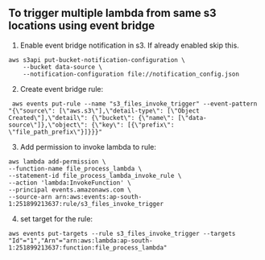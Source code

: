 ## To trigger multiple lambda from same s3 locations using event bridge

1. Enable event bridge notification in  s3. If already enabled skip this.
```
aws s3api put-bucket-notification-configuration \
    --bucket data-source \
    --notification-configuration file://notification_config.json
```

2. Create event bridge rule:
```
 aws events put-rule --name "s3_files_invoke_trigger" --event-pattern "{\"source\": [\"aws.s3\"],\"detail-type\": [\"Object Created\"],\"detail\": {\"bucket\": {\"name\": [\"data-source\"]},\"object\": {\"key\": [{\"prefix\": \"file_path_prefix\"}]}}}"
```

3. Add permission to invoke lambda to rule:

```
aws lambda add-permission \
--function-name file_process_lambda \
--statement-id file_process_lambda_invoke_rule \
--action 'lambda:InvokeFunction' \
--principal events.amazonaws.com \
--source-arn arn:aws:events:ap-south-1:251899213637:rule/s3_files_invoke_trigger
```

4. set target for the rule:

```
aws events put-targets --rule s3_files_invoke_trigger --targets "Id"="1","Arn"="arn:aws:lambda:ap-south-1:251899213637:function:file_process_lambda"
```
